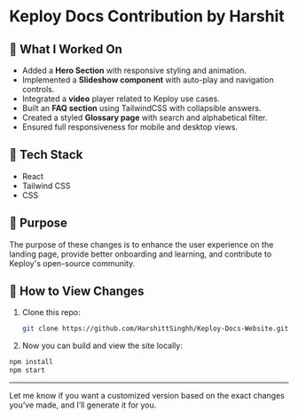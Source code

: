 # Keploy Docs Contribution by Harshit

## 📌 What I Worked On

- Added a **Hero Section** with responsive styling and animation.
- Implemented a **Slideshow component** with auto-play and navigation controls.
- Integrated a **video** player related to Keploy use cases.
- Built an **FAQ section** using TailwindCSS with collapsible answers.
- Created a styled **Glossary page** with search and alphabetical filter.
- Ensured full responsiveness for mobile and desktop views.

## 🔧 Tech Stack

- React
- Tailwind CSS
- CSS

## 🎯 Purpose

The purpose of these changes is to enhance the user experience on the landing page, provide better onboarding and learning, and contribute to Keploy's open-source community.

## 🧪 How to View Changes

1. Clone this repo:
   ```bash
   git clone https://github.com/HarshittSinghh/Keploy-Docs-Website.git
    ```
2. Now you can build and view the site locally:

```bash
npm install
npm start
```


---

Let me know if you want a customized version based on the exact changes you’ve made, and I’ll generate it for you.

